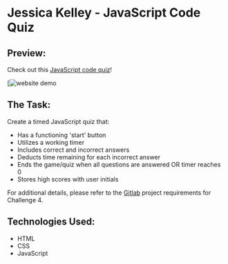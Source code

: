 # Jessica Kelley - JavaScript Code Quiz

## Preview:

Check out this [JavaScript code quiz]()!

[![website demo]()

## The Task:

Create a timed JavaScript quiz that:

- Has a functioning 'start' button
- Utilizes a working timer
- Includes correct and incorrect answers
- Deducts time remaining for each incorrect answer
- Ends the game/quiz when all questions are answered OR timer reaches 0
- Stores high scores with user initials

For additional details, please refer to the [Gitlab](https://ucb.bootcampcontent.com/UCB-Coding-Bootcamp/ucb-virt-bo-fsf-pt-04-2021-u-b/tree/master/04-Web-APIs/02-Challenge) project requirements for Challenge 4.

## Technologies Used:

- HTML
- CSS
- JavaScript
